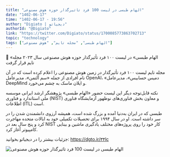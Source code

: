 ```yaml
---
title: "الهام طبسی در لیست 100 فرد تاثیرگذار حوزه هوش مصنوعی"
date: "1402-06-17"
time: "1402-06-17 - 19:56"
author: "Digiato | دیجیاتو"
authorId: "@Digiato"
link: "https://twitter.com/Digiato/status/1700085773863702713"
topic: "technology"
tags: ["الهام طبسی", "مجله تایم", "هوش مصنوعی"]
---
```


💯 «الهام طبسی» در لیست ۱۰۰ فرد تأثیرگذار حوزه هوش مصنوعی سال ۲۰۲۳ مجله تایم قرار گرفت

مجله تایم لیست ۱۰۰ فرد تأثیرگذار در زمین هوش مصنوعی را اعلام کرده است که در آن نام افرادی از جمله «سم آلتمن»، مدیرعامل OpenAI، «دمیس حسابیس»، مدیرعامل DeepMind و ایلان ماسک به چشم می‌خورد.

نکته قابل‌توجه دیگر این لیست حضور «الهام طبسی» پژوهشگر ارشد ایرانی موسسه ملی استاندارد و فناوری (NIST) و معاون بخش فناوری‌های نوظهور آزمایشگاه فناوری اطلاعات (ITL) است.

طبسی که در ایران به‌دنیا آمده و بزرگ شده است، همیشه آرزوی دانشمندن شدن را در سر داشته است. او در سال ۱۹۹۴ برای تحصیلات تکمیلی خود به ایالات متحده مهاجرت کرد و پنج سال بعد در NIST کار خود را روی پروژه‌های مختلف یادگیری ماشین و بینایی کامپیوتر آغاز کرد.

جزئیات بیشتر را در دیجیاتو بخوانید: https://dgto.ir/۳۴lc

![الهام طبسی در لیست 100 فرد تاثیرگذار حوزه هوش مصنوعی](/posts/technology/elham-tabasi-dar-list-100-fard-tasirgozar-hoze-hoosh-masnooei.webp)
